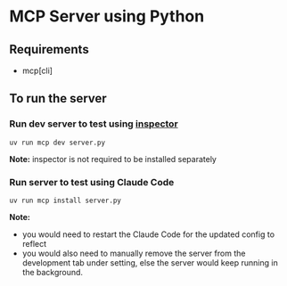 # MCP Server using Python

## Requirements
- mcp[cli]

## To run the server

### Run dev server to test using [inspector](https://github.com/modelcontextprotocol/inspector)

```commandline
uv run mcp dev server.py
```

**Note:** inspector is not required to be installed separately

### Run server to test using Claude Code

```commandline
uv run mcp install server.py
```

**Note:** 
- you would need to restart the Claude Code for the updated config to reflect
- you would also need to manually remove the server from the development tab under setting, else the server would keep running in the background.
